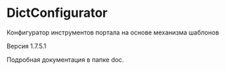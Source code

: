 # DictConfigurator
Конфигуратор инструментов портала на основе механизма шаблонов

Версия 1.7.5.1

Подробная документация в папке doc.
